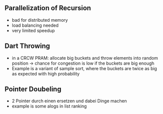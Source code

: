 
## Parallelization of Recursion

- bad for distributed memory
- load balancing needed
- very limited speedup

## Dart Throwing

- in a CRCW PRAM: allocate big buckets and throw elements into random position -> chance for congestion is low if the buckets are big enough
- Example is a variant of sample sort, where the buckets are twice as big as expected with high probability

## Pointer Doubeling

- 2 Pointer durch einen ersetzen und dabei Dinge machen 
- example is some alogs in list ranking